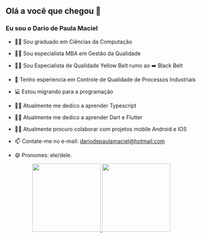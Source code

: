 ## Olá a você que chegou 👋
### Eu sou o Dario de Paula Maciel

- 🌳📜 Sou graduado em Ciências da Computação 
- 🌳📜 Sou especialista MBA em Gestão da Qualidade
- 🌳📜 Sou Especialista de Qualidade Yellow Belt  rumo ao ➡️ Black Belt
- 🍎 Tenho esperiencia em Controle de Qualidade de Processos Industriais

- 💻 Estou migrando para a programação

- 🌱🔭 Atualmente me dedico a aprender Typescript
- 🌱🔭 Atualmente me dedico a aprender Dart e Flutter

- 👯📱 Atualmente procuro colaborar com projetos mobile Android e IOS
- 📫 Contate-me no e-mail: dariodepaulamaciel@hotmail.com
- 😄 Pronomes: ele/dele.

<div align="center">
  <a href="https://github.com/dariopmaciel">
  <img height="180em" src="https://github-readme-stats.vercel.app/api?username=dariopmaciel&show_icons=true&theme=dracula&include_all_commits=true&count_private=true"/>
  
  <img height="180em" src="https://github-readme-stats.vercel.app/api/top-langs/?username=dariopmaciel&layout=compact&langs_count=7&theme=dracula"/>
</div>
